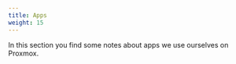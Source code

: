 ```yaml
---
title: Apps
weight: 15
---
```


In this section you find some notes about apps we use ourselves on Proxmox.

